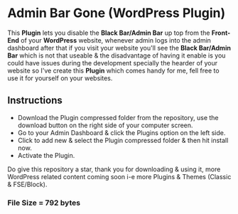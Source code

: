 # Admin Bar Gone (WordPress Plugin)
This <b>Plugin</b> lets you disable the <b>Black Bar/Admin Bar</b> up top from the <b>Front-End</b> of your <b>WordPress</b> website, whenever admin logs into the admin dashboard after that if you visit your website you'll see the <b>Black Bar/Admin Bar</b> which is not that useable & the disadvantage of having it enable is you could have issues during the development specially the hearder of your website so I've create this <b>Plugin</b> which comes handy for me, fell free to use it for yourself on your websites.
  <h2>Instructions</h2>
  <ul>
    <li>Download the Plugin compressed folder from the repository, use the download button on the right side of your computer screen.</li>
    <li>Go to your Admin Dashboard & click the Plugins option on the left side.</li>
    <li>Click to add new & select the Plugin compressed folder & then hit install now.</li>
    <li>Activate the Plugin.</li>
  </ul>
  <p>Do give this repository a star, thank you for downloading & using it, more WordPress related content coming soon i-e more Plugins & Themes (Classic & FSE/Block).</p>
  <h3>File Size = 792 bytes</h3>
